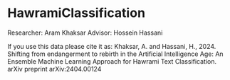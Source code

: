 # HawramiClassification
 
Researcher: Aram Khaksar Advisor: Hossein Hassani 

If you use this data please cite it as: 
Khaksar, A. and Hassani, H., 2024. Shifting from endangerment to rebirth in the Artificial Intelligence Age: An Ensemble Machine Learning Approach for Hawrami Text Classification. arXiv preprint arXiv:2404.00124
